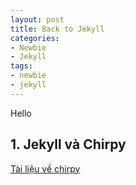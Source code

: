 ```yaml
---
layout: post
title: Back to Jekyll
categories:
- Newbie
- Jekyll
tags:
- newbie
- jekyll
---
```

Hello

<!-- more -->

## 1. Jekyll và Chirpy

[Tài liệu về chirpy](https://chirpy.cotes.page/)
